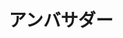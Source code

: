 ---
title: "アンバサダー"
draft: false
# page title background image
bg_image: "images/backgrounds/page-title.jpg"
# meta description
description : "一緒にワーケーションウィークを盛り上げて頂くアンバサダーの皆さんです"
---